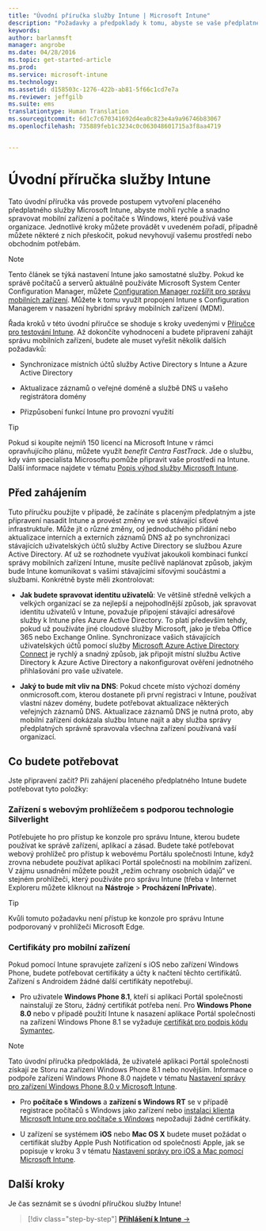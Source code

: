 ```yaml
---
title: "Úvodní příručka služby Intune | Microsoft Intune"
description: "Požadavky a předpoklady k tomu, abyste se vaše předplatné Intune dalo začít používat"
keywords: 
author: barlanmsft
manager: angrobe
ms.date: 04/28/2016
ms.topic: get-started-article
ms.prod: 
ms.service: microsoft-intune
ms.technology: 
ms.assetid: d158503c-1276-422b-ab81-5f66c1cd7e7a
ms.reviewer: jeffgilb
ms.suite: ems
translationtype: Human Translation
ms.sourcegitcommit: 6d1c7c670341692d4ea0c823e4a9a96746b83067
ms.openlocfilehash: 735889feb1c3234c0c063048601715a3f8aa4719


---
```



# Úvodní příručka služby Intune
Tato úvodní příručka vás provede postupem vytvoření placeného předplatného služby Microsoft Intune, abyste mohli rychle a snadno spravovat mobilní zařízení a počítače s Windows, které používá vaše organizace. Jednotlivé kroky můžete provádět v uvedeném pořadí, případně můžete některé z nich přeskočit, pokud nevyhovují vašemu prostředí nebo obchodním potřebám.

>[!NOTE]
>Tento článek se týká nastavení Intune jako samostatné služby. Pokud ke správě počítačů a serverů aktuálně používáte Microsoft System Center Configuration Manager, můžete [Configuration Manager rozšířit pro správu mobilních zařízení](https://technet.microsoft.com/library/jj884158.aspx). Můžete k tomu využít propojení Intune s Configuration Managerem v nasazení hybridní správy mobilních zařízení (MDM).

Řada kroků v této úvodní příručce se shoduje s kroky uvedenými v [Příručce pro testování Intune](/intune/understand-explore/get-started-with-a-30-day-trial-of-microsoft-intune). Až dokončíte vyhodnocení a budete připravení zahájit správu mobilních zařízení, budete ale muset vyřešit několik dalších požadavků:

-   Synchronizace místních účtů služby Active Directory s Intune a Azure Active Directory

-   Aktualizace záznamů o veřejné doméně a službě DNS u vašeho registrátora domény

-   Přizpůsobení funkcí Intune pro provozní využití

>[!TIP]
>Pokud si koupíte nejmíň 150 licencí na Microsoft Intune v rámci opravňujícího plánu, můžete využít *benefit Centra FastTrack*. Jde o službu, kdy vám specialista Microsoftu pomůže připravit vaše prostředí na Intune. Další informace najdete v tématu [Popis výhod služby Microsoft Intune](https://technet.microsoft.com/library/mt228265.aspx).


## Před zahájením
Tuto příručku použijte v případě, že začínáte s placeným předplatným a jste připravení nasadit Intune a provést změny ve své stávající síťové infrastruktuře. Může jít o různé změny, od jednoduchého přidání nebo aktualizace interních a externích záznamů DNS až po synchronizaci stávajících uživatelských účtů služby Active Directory se službou Azure Active Directory. Ať už se rozhodnete využívat jakoukoli kombinaci funkcí správy mobilních zařízení Intune, musíte pečlivě naplánovat způsob, jakým bude Intune komunikovat s vašimi stávajícími síťovými součástmi a službami. Konkrétně byste měli zkontrolovat:

-   **Jak budete spravovat identitu uživatelů**: Ve většině středně velkých a velkých organizací se za nejlepší a nejpohodlnější způsob, jak spravovat identitu uživatelů v Intune, považuje připojení stávající adresářové služby k Intune přes Azure Active Directory. To platí především tehdy, pokud už používáte jiné cloudové služby Microsoft, jako je třeba Office 365 nebo Exchange Online. Synchronizace vašich stávajících uživatelských účtů pomocí služby [Microsoft Azure Active Directory Connect](https://www.microsoft.com/download/details.aspx?id=47594) je rychlý a snadný způsob, jak připojit místní službu Active Directory k Azure Active Directory a nakonfigurovat ověření jednotného přihlašování pro vaše uživatele.

-   **Jaký to bude mít vliv na DNS**: Pokud chcete místo výchozí domény onmicrosoft.com, kterou dostanete při první registraci v Intune, používat vlastní název domény, budete potřebovat aktualizace některých veřejných záznamů DNS. Aktualizace záznamů DNS je nutná proto, aby mobilní zařízení dokázala službu Intune najít a aby služba správy předplatných správně spravovala všechna zařízení používaná vaší organizací.

## Co budete potřebovat
Jste připravení začít? Při zahájení placeného předplatného Intune budete potřebovat tyto položky:

### Zařízení s webovým prohlížečem s podporou technologie Silverlight
Potřebujete ho pro přístup ke konzole pro správu Intune, kterou budete používat ke správě zařízení, aplikací a zásad. Budete také potřebovat webový prohlížeč pro přístup k webovému Portálu společnosti Intune, když zrovna nebudete používat aplikaci Portál společnosti na mobilním zařízení. V zájmu usnadnění můžete použít „režim ochrany osobních údajů“ ve stejném prohlížeči, který používáte pro správu Intune (třeba v Internet Exploreru můžete kliknout na **Nástroje** &gt; **Procházení InPrivate**).

>[!TIP]
>Kvůli tomuto požadavku není přístup ke konzole pro správu Intune podporovaný v prohlížeči Microsoft Edge.


### Certifikáty pro mobilní zařízení
Pokud pomocí Intune spravujete zařízení s iOS nebo zařízení Windows Phone, budete potřebovat certifikáty a účty k načtení těchto certifikátů. Zařízení s Androidem žádné další certifikáty nepotřebují.

- Pro uživatele **Windows Phone 8.1**, kteří si aplikaci Portál společnosti nainstalují ze Storu, žádný certifikát potřeba není. Pro **Windows Phone 8.0** nebo v případě použití Intune k nasazení aplikace Portál společnosti na zařízení Windows Phone 8.1 se vyžaduje [certifikát pro podpis kódu Symantec](https://products.websecurity.symantec.com/orders/enrollment/microsoftCert.do).

>[!NOTE]
>Tato úvodní příručka předpokládá, že uživatelé aplikaci Portál společnosti získají ze Storu na zařízení Windows Phone 8.1 nebo novějším. Informace o podpoře zařízení Windows Phone 8.0 najdete v tématu [Nastavení správy pro zařízení Windows Phone 8.0 v Microsoft Intune](/Intune/deploy-use/set-up-windows-phone-8.0-management-with-microsoft-intune).

- Pro **počítače s Windows** a **zařízení s Windows RT** se v případě registrace počítačů s Windows jako zařízení nebo [instalaci klienta Microsoft Intune pro počítače s Windows](/intune/deploy-use/install-the-windows-pc-client-with-microsoft-intune) nepožadují žádné certifikáty.

- U zařízení se systémem **iOS** nebo **Mac OS X** budete muset požádat o certifikát služby Apple Push Notification od společnosti Apple, jak se popisuje v kroku 3 v tématu [Nastavení správy pro iOS a Mac pomocí Microsoft Intune](/intune/deploy-use/set-up-ios-and-mac-management-with-microsoft-intune).

## Další kroky
Je čas seznámit se s úvodní příručkou služby Intune!

>[!div class="step-by-step"]
[**Přihlášení k Intune** &rarr;](start-with-a-paid-subscription-to-microsoft-intune-step-1.md)



<!--HONumber=Aug16_HO4-->


